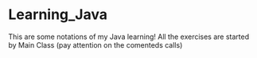 # Learning_Java

This are some notations of my Java learning!
All the exercises are started by Main Class (pay attention on the comenteds calls)
